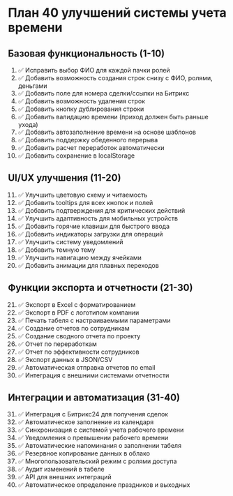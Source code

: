 # План 40 улучшений системы учета времени

## Базовая функциональность (1-10)
1. ✅ Исправить выбор ФИО для каждой пачки ролей
2. ✅ Добавить возможность создания строк снизу с ФИО, ролями, деньгами
3. ✅ Добавить поле для номера сделки/ссылки на Битрикс
4. ✅ Добавить возможность удаления строк
5. ✅ Добавить кнопку дублирования строки
6. ✅ Добавить валидацию времени (приход должен быть раньше ухода)
7. ✅ Добавить автозаполнение времени на основе шаблонов
8. ✅ Добавить поддержку обеденного перерыва
9. ✅ Добавить расчет переработок автоматически
10. ✅ Добавить сохранение в localStorage

## UI/UX улучшения (11-20)
11. ✅ Улучшить цветовую схему и читаемость
12. ✅ Добавить tooltips для всех кнопок и полей
13. ✅ Добавить подтверждения для критических действий
14. ✅ Улучшить адаптивность для мобильных устройств
15. ✅ Добавить горячие клавиши для быстрого ввода
16. ✅ Добавить индикаторы загрузки для операций
17. ✅ Улучшить систему уведомлений
18. ✅ Добавить темную тему
19. ✅ Улучшить навигацию между ячейками
20. ✅ Добавить анимации для плавных переходов

## Функции экспорта и отчетности (21-30)
21. ✅ Экспорт в Excel с форматированием
22. ✅ Экспорт в PDF с логотипом компании
23. ✅ Печать табеля с настраиваемыми параметрами
24. ✅ Создание отчетов по сотрудникам
25. ✅ Создание сводного отчета по проекту
26. ✅ Отчет по переработкам
27. ✅ Отчет по эффективности сотрудников
28. ✅ Экспорт данных в JSON/CSV
29. ✅ Автоматическая отправка отчетов по email
30. ✅ Интеграция с внешними системами отчетности

## Интеграции и автоматизация (31-40)
31. ✅ Интеграция с Битрикс24 для получения сделок
32. ✅ Автоматическое заполнение из календаря
33. ✅ Синхронизация с системой учета рабочего времени
34. ✅ Уведомления о превышении рабочего времени
35. ✅ Автоматические напоминания о заполнении табеля
36. ✅ Резервное копирование данных в облако
37. ✅ Многопользовательский режим с ролями доступа
38. ✅ Аудит изменений в табеле
39. ✅ API для внешних интеграций
40. ✅ Автоматическое определение праздников и выходных